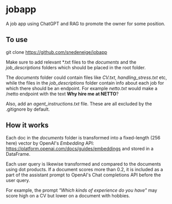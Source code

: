# jobapp
A job app using ChatGPT and RAG to promote the owner for some position.

## To use
git clone https://github.com/snedeneige/jobapp

Make sure to add relevant *.txt files to the *documents* and the *job_descriptions* folders which should be placed in the root folder.

The *documents* folder could contain files like *CV.txt*, *handling_stress.txt* etc, while the files in the *job_descriptions* folder contain info about each job for which there should be an endpoint. For example *netto.txt* would make a /netto endpoint with the text **Why hire me at NETTO**?

Also, add an *agent_instructions.txt* file. These are all excluded by the .gitignore by default.

## How it works
Each doc in the *documents* folder is transformed into a fixed-length (256 here) vector by OpenAI's *Embedding* API: https://platform.openai.com/docs/guides/embeddings and stored in a DataFrame.

Each user query is likewise transformed and compared to the documents using dot products. If a document scores more than 0.2, it is included as a part of the assistant prompt to OpenAI's Chat completions API before the user query.

For example, the prompt *"Which kinds of experience do you have"* may score high on a CV but lower on a document with hobbies.
